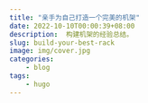 ```yaml
---
title: "亲手为自己打造一个完美的机架"
date: 2022-10-10T00:00:39+08:00
description:  构建机架的经验总结。
slug: build-your-best-rack
image: img/cover.jpg
categories:
    - blog
tags:
    - hugo
---
```


